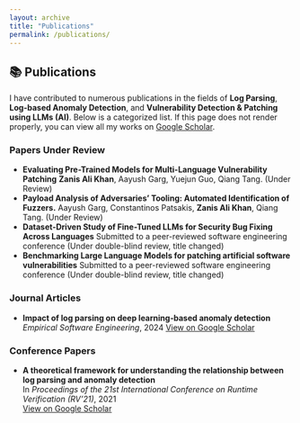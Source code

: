 ```yaml
---
layout: archive
title: "Publications"
permalink: /publications/
---
```


## 📚 Publications

I have contributed to numerous publications in the fields of **Log Parsing**, **Log‑based Anomaly Detection**, and **Vulnerability Detection & Patching using LLMs (AI)**. Below is a categorized list. If this page does not render properly, you can view all my works on [Google Scholar](https://scholar.google.com/citations?user=meBzaLcAAAAJ&hl=en&oi=ao).

### Papers Under Review
- **Evaluating Pre-Trained Models for Multi-Language Vulnerability Patching** **Zanis Ali Khan**, Aayush Garg, Yuejun Guo, Qiang Tang. (Under Review)
- **Payload Analysis of Adversaries’ Tooling: Automated Identification of Fuzzers.** Aayush Garg, Constantinos Patsakis, **Zanis Ali Khan**, Qiang Tang. (Under Review) 
- **Dataset-Driven Study of Fine-Tuned LLMs for Security Bug Fixing Across Languages** Submitted to a peer-reviewed software engineering conference (Under double-blind review, title changed)
- **Benchmarking Large Language Models for patching artificial software vulnerabilities** Submitted to a peer-reviewed software engineering conference (Under double-blind review, title changed)


### Journal Articles
- **Impact of log parsing on deep learning‑based anomaly detection**  
  *Empirical Software Engineering*, 2024 [View on Google Scholar](https://scholar.google.com/scholar?cluster=11391212287896445197)

### Conference Papers
- **A theoretical framework for understanding the relationship between log parsing and anomaly detection**  
  In *Proceedings of the 21st International Conference on Runtime Verification (RV’21)*, 2021  
  [View on Google Scholar](https://scholar.google.com/scholar?cluster=15932743322266302830)

